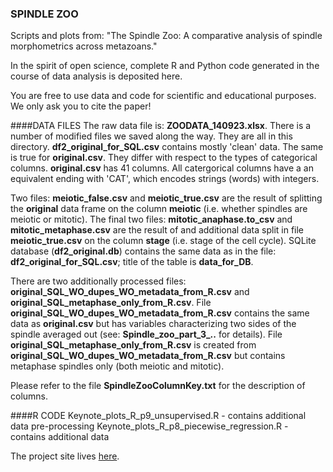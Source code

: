 ### SPINDLE ZOO
Scripts and plots from: "The Spindle Zoo: A comparative analysis of spindle morphometrics across metazoans."   
     
In the spirit of open science, complete R and Python code generated in the course of data analysis is deposited here.    

You are free to use data and code for scientific and educational purposes. We only ask you to cite the paper!    
   
####DATA FILES
The raw data file is: **ZOODATA_140923.xlsx**. There is a number of modified files we saved along the way. They are all in this directory. **df2_original_for_SQL.csv** contains mostly 'clean' data. The same is true for **original.csv**. They differ with respect to the types of categorical columns. **original.csv** has 41 columns. All catergorical columns have a an equivalent ending with 'CAT', which encodes strings (words) with integers.   

Two files: **meiotic_false.csv** and  **meiotic_true.csv** are the result of splitting the **original** data frame on the column **meiotic** (i.e. whether spindles are meiotic or mitotic). The final two files: **mitotic_anaphase.to_csv** and **mitotic_metaphase.csv** are the result of and additional data split in file **meiotic_true.csv** on the column **stage** (i.e. stage of the cell cycle). SQLite database (**df2_original.db**) contains the same data as in the file: **df2_original_for_SQL.csv**; title of the table is **data_for_DB**.   

There are two additionally processed files: **original_SQL_WO_dupes_WO_metadata_from_R.csv** and  **original_SQL_metaphase_only_from_R.csv**. File **original_SQL_WO_dupes_WO_metadata_from_R.csv** contains the same data as **original.csv** but has variables characterizing two sides of the spindle averaged out (see: **Spindle_zoo_part_3_..** for details). File **original_SQL_metaphase_only_from_R.csv** is created from **original_SQL_WO_dupes_WO_metadata_from_R.csv** but contains metaphase spindles only (both meiotic and mitotic).   
     
Please refer to the file **SpindleZooColumnKey.txt** for the description of columns. 

####R CODE
Keynote_plots_R_p9_unsupervised.R - contains additional data pre-processing
Keynote_plots_R_p8_piecewise_regression.R - contains additional data 

The project site lives [here](http://emmaggie.github.io/SPINDLE_ZOO).   



